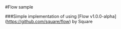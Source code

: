 #Flow sample

###Simple implementation of using [Flow v1.0.0-alpha] (https://github.com/square/flow) by Square